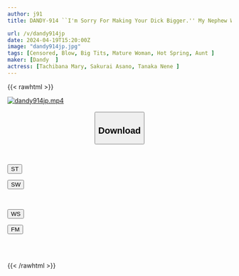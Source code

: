 ```yaml
---
author: j91
title: DANDY-914 ``I'm Sorry For Making Your Dick Bigger.'' My Nephew Went Into The Women's Bath With Me Thinking It Would Be Okay Because He Was A Child, And He Got Fully Erect When He Was Covered In Boobs! My Aunt, Who Was In A Panic, Secretly Pulled It Out.

url: /v/dandy914jp
date: 2024-04-19T15:20:00Z
image: "dandy914jp.jpg"
tags: [Censored, Blow, Big Tits, Mature Woman, Hot Spring, Aunt	]
maker: [Dandy  ]
actress: [Tachibana Mary, Sakurai Asano, Tanaka Nene ]
---
```



{{< rawhtml >}}

<div class="video" data-videoid="bekZrGKYYjHPpBx">
    <a href="javascript:;">
        <img src="/v/dandy914jp/dandy914jp.jpg" width="WIDTH" height="HEIGHT" alt="dandy914jp.mp4" loading="lazy">
    </a>
</div>

<script type="text/javascript" src="https://j91.asia/asset/on-demand-st.js"></script>

<br>
  <link rel="stylesheet" href="https://j91.asia/asset/bs5.css">
  
  <center>
  <button class="btn btn-primary" type="button" data-bs-toggle="collapse" data-bs-target=".multi-collapse" aria-expanded="false" aria-controls="multiCollapseExample1 multiCollapseExample2"><h2>Download</h2></button></center>
</p>
<div class="row">
  <div class="col">
    <div class="collapse multi-collapse" id="multiCollapseExample1">
      <div class="card card-body">
	      	      <br>
<div class="buttons">  
<p><a href="https://streamtape.to/v/bekZrGKYYjHPpBx" target="_blank"><button class="btn-hover color-3"><i class="fa fa-download"></i> ST</button></a></p>
<p><a href="https://asnwish.com/kxdbk22r5rri" target="_blank"><button class="btn-hover color-2"><i class="fa fa-download"></i> SW</button></a></p></div>
    </div>
  </div>
</div>
  <div class="col">
    <div class="collapse multi-collapse" id="multiCollapseExample2">
      <div class="card card-body">
	      <br>
<div class="buttons">
<p><a href="https://wolfstream.tv/0mn9yb0urq96"><button class="btn-hover color-9"><i class="fa fa-download"></i> WS</button></a></p>
<p><a href="https://filemoon.sx/d/be7tx66wd9sx"><button class="btn-hover color-8"><i class="fa fa-download"></i> FM</button></a></p></div>
<br><br>
      </div>
    </div>
  </div>
</div>

{{< /rawhtml >}}